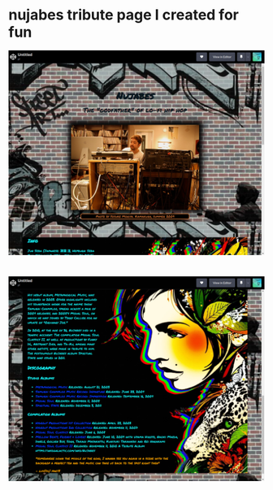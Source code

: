 # nujabes tribute page I created for fun
![screenshot1](https://github.com/Romashqe/static-html-page/blob/main/t1.png)
#
![screenshot2](https://github.com/Romashqe/static-html-page/blob/main/t2.png)
